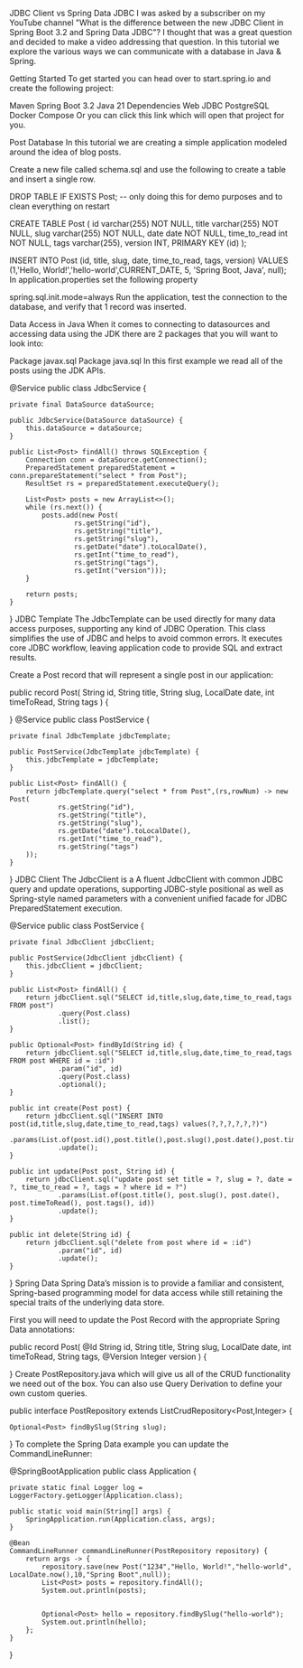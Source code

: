 JDBC Client vs Spring Data JDBC
I was asked by a subscriber on my YouTube channel "What is the difference between the new JDBC Client in Spring Boot 3.2 and Spring Data JDBC"? I thought that was a great question and decided to make a video addressing that question. In this tutorial we explore the various ways we can communicate with a database in Java & Spring.

Getting Started
To get started you can head over to start.spring.io and create the following project:

Maven
Spring Boot 3.2
Java 21
Dependencies
Web
JDBC
PostgreSQL
Docker Compose
Or you can click this link which will open that project for you.

Post Database
In this tutorial we are creating a simple application modeled around the idea of blog posts.

Create a new file called schema.sql and use the following to create a table and insert a single row.

DROP TABLE IF EXISTS Post; -- only doing this for demo purposes and to clean everything on restart

CREATE TABLE Post (
  id varchar(255) NOT NULL,
  title varchar(255) NOT NULL,
  slug varchar(255) NOT NULL,
  date date NOT NULL,
  time_to_read int NOT NULL,
  tags varchar(255),
  version INT,
  PRIMARY KEY (id)
);

INSERT INTO Post
(id, title, slug, date, time_to_read, tags, version)
VALUES (1,'Hello, World!','hello-world',CURRENT_DATE, 5, 'Spring Boot, Java', null);
In application.properties set the following property

spring.sql.init.mode=always
Run the application, test the connection to the database, and verify that 1 record was inserted.

Data Access in Java
When it comes to connecting to datasources and accessing data using the JDK there are 2 packages that you will want to look into:

Package javax.sql
Package java.sql
In this first example we read all of the posts using the JDK APIs.

@Service
public class JdbcService {

    private final DataSource dataSource;

    public JdbcService(DataSource dataSource) {
        this.dataSource = dataSource;
    }
    
    public List<Post> findAll() throws SQLException {
        Connection conn = dataSource.getConnection();
        PreparedStatement preparedStatement = conn.prepareStatement("select * from Post");
        ResultSet rs = preparedStatement.executeQuery();

        List<Post> posts = new ArrayList<>();
        while (rs.next()) {
            posts.add(new Post(
                    rs.getString("id"),
                    rs.getString("title"),
                    rs.getString("slug"),
                    rs.getDate("date").toLocalDate(),
                    rs.getInt("time_to_read"),
                    rs.getString("tags"),
                    rs.getInt("version")));
        }

        return posts;
    }
}
JDBC Template
The JdbcTemplate can be used directly for many data access purposes, supporting any kind of JDBC Operation. This class simplifies the use of JDBC and helps to avoid common errors. It executes core JDBC workflow, leaving application code to provide SQL and extract results.

Create a Post record that will represent a single post in our application:

public record Post(
        String id,
        String title,
        String slug,
        LocalDate date,
        int timeToRead,
        String tags
) {

}
@Service
public class PostService {

    private final JdbcTemplate jdbcTemplate;

    public PostService(JdbcTemplate jdbcTemplate) {
        this.jdbcTemplate = jdbcTemplate;
    }

    public List<Post> findAll() {
        return jdbcTemplate.query("select * from Post",(rs,rowNum) -> new Post(
                rs.getString("id"),
                rs.getString("title"),
                rs.getString("slug"),
                rs.getDate("date").toLocalDate(),
                rs.getInt("time_to_read"),
                rs.getString("tags")
        ));
    }
}
JDBC Client
The JdbcClient is a A fluent JdbcClient with common JDBC query and update operations, supporting JDBC-style positional as well as Spring-style named parameters with a convenient unified facade for JDBC PreparedStatement execution.

@Service
public class PostService {

    private final JdbcClient jdbcClient;

    public PostService(JdbcClient jdbcClient) {
        this.jdbcClient = jdbcClient;
    }

    public List<Post> findAll() {
        return jdbcClient.sql("SELECT id,title,slug,date,time_to_read,tags FROM post")
                .query(Post.class)
                .list();
    }

    public Optional<Post> findById(String id) {
        return jdbcClient.sql("SELECT id,title,slug,date,time_to_read,tags FROM post WHERE id = :id")
                .param("id", id)
                .query(Post.class)
                .optional();
    }

    public int create(Post post) {
        return jdbcClient.sql("INSERT INTO post(id,title,slug,date,time_to_read,tags) values(?,?,?,?,?,?)")
                .params(List.of(post.id(),post.title(),post.slug(),post.date(),post.timeToRead(),post.tags()))
                .update();
    }

    public int update(Post post, String id) {
        return jdbcClient.sql("update post set title = ?, slug = ?, date = ?, time_to_read = ?, tags = ? where id = ?")
                .params(List.of(post.title(), post.slug(), post.date(), post.timeToRead(), post.tags(), id))
                .update();
    }

    public int delete(String id) {
        return jdbcClient.sql("delete from post where id = :id")
                .param("id", id)
                .update();
    }

}
Spring Data
Spring Data’s mission is to provide a familiar and consistent, Spring-based programming model for data access while still retaining the special traits of the underlying data store.

First you will need to update the Post Record with the appropriate Spring Data annotations:

public record Post(
        @Id
        String id,
        String title,
        String slug,
        LocalDate date,
        int timeToRead,
        String tags,
        @Version
        Integer version
) {

}
Create PostRepository.java which will give us all of the CRUD functionality we need out of the box. You can also use Query Derivation to define your own custom queries.

public interface PostRepository extends ListCrudRepository<Post,Integer> {

    Optional<Post> findBySlug(String slug);

}
To complete the Spring Data example you can update the CommandLineRunner:

@SpringBootApplication
public class Application {

    private static final Logger log = LoggerFactory.getLogger(Application.class);

    public static void main(String[] args) {
        SpringApplication.run(Application.class, args);
    }

    @Bean
    CommandLineRunner commandLineRunner(PostRepository repository) {
        return args -> {
            repository.save(new Post("1234","Hello, World!","hello-world", LocalDate.now(),10,"Spring Boot",null));
            List<Post> posts = repository.findAll();
            System.out.println(posts);


            Optional<Post> hello = repository.findBySlug("hello-world");
            System.out.println(hello);
        };
    }

}
